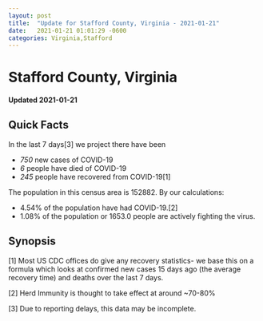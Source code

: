 ```yaml
---
layout: post
title:  "Update for Stafford County, Virginia - 2021-01-21"
date:   2021-01-21 01:01:29 -0600
categories: Virginia,Stafford
---
```


# Stafford County, Virginia
#### Updated 2021-01-21

## Quick Facts

In the last 7 days[3] we project there have been
- *750* new cases of COVID-19
- *6* people have died of COVID-19
- *245* people have recovered from COVID-19[1]

The population in this census area is 152882. By our calculations:
- 4.54% of the population have had COVID-19.[2]
- 1.08% of the population or 1653.0 people are actively fighting the virus.

## Synopsis




[1] Most US CDC offices do give any recovery statistics- we base this on a formula which looks at confirmed new cases
15 days ago (the average recovery time) and deaths over the last 7 days.

[2] Herd Immunity is thought to take effect at around ~70-80%

[3] Due to reporting delays, this data may be incomplete.
 
    